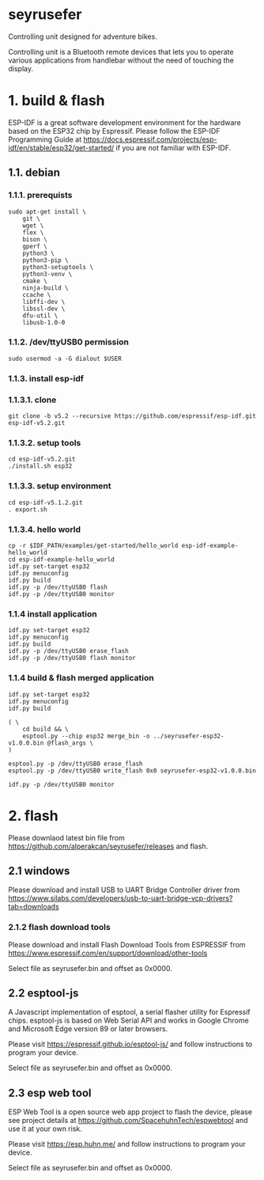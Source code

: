 
# seyrusefer

Controlling unit designed for adventure bikes.

Controlling unit is a Bluetooth remote devices that lets you to operate
various applications from handlebar without the need of touching the display.

# 1. build & flash

ESP-IDF is a great software development environment for the hardware based on
the ESP32 chip by Espressif. Please follow the ESP-IDF Programming Guide at
https://docs.espressif.com/projects/esp-idf/en/stable/esp32/get-started/ if you
are not familiar with ESP-IDF.

## 1.1. debian

### 1.1.1. prerequists

    sudo apt-get install \
        git \
        wget \
        flex \
        bison \
        gperf \
        python3 \
        python3-pip \
        python3-setuptools \
        python3-venv \
        cmake \
        ninja-build \
        ccache \
        libffi-dev \
        libssl-dev \
        dfu-util \
        libusb-1.0-0

### 1.1.2. /dev/ttyUSB0 permission

    sudo usermod -a -G dialout $USER

### 1.1.3. install esp-idf

### 1.1.3.1. clone

    git clone -b v5.2 --recursive https://github.com/espressif/esp-idf.git esp-idf-v5.2.git

### 1.1.3.2. setup tools

    cd esp-idf-v5.2.git
    ./install.sh esp32

### 1.1.3.3. setup environment

    cd esp-idf-v5.1.2.git
    . export.sh

### 1.1.3.4. hello world

    cp -r $IDF_PATH/examples/get-started/hello_world esp-idf-example-hello_world
    cd esp-idf-example-hello_world
    idf.py set-target esp32
    idf.py menuconfig
    idf.py build
    idf.py -p /dev/ttyUSB0 flash
    idf.py -p /dev/ttyUSB0 monitor

### 1.1.4 install application

    idf.py set-target esp32
    idf.py menuconfig
    idf.py build
    idf.py -p /dev/ttyUSB0 erase_flash
    idf.py -p /dev/ttyUSB0 flash monitor

### 1.1.4 build & flash merged application

    idf.py set-target esp32
    idf.py menuconfig
    idf.py build

    ( \
        cd build && \
        esptool.py --chip esp32 merge_bin -o ../seyrusefer-esp32-v1.0.0.bin @flash_args \
    )

    esptool.py -p /dev/ttyUSB0 erase_flash
    esptool.py -p /dev/ttyUSB0 write_flash 0x0 seyrusefer-esp32-v1.0.0.bin

    idf.py -p /dev/ttyUSB0 monitor

# 2. flash

Please downlaod latest bin file from https://github.com/alperakcan/seyrusefer/releases
and flash.

## 2.1 windows

Please download and install USB to UART Bridge Controller driver from
https://www.silabs.com/developers/usb-to-uart-bridge-vcp-drivers?tab=downloads

### 2.1.2 flash download tools

Please download and install Flash Download Tools from ESPRESSIF from
https://www.espressif.com/en/support/download/other-tools

Select file as seyrusefer.bin and offset as 0x0000.

## 2.2 esptool-js

A Javascript implementation of esptool, a serial flasher utility for Espressif
chips. esptool-js is based on Web Serial API and works in Google Chrome and
Microsoft Edge version 89 or later browsers.

Please visit https://espressif.github.io/esptool-js/ and follow instructions
to program your device.

Select file as seyrusefer.bin and offset as 0x0000.

## 2.3 esp web tool

ESP Web Tool is a open source web app project to flash the device, please see
project details at https://github.com/SpacehuhnTech/espwebtool and use it at
your own risk.

Please visit https://esp.huhn.me/ and follow instructions to program your
device.

Select file as seyrusefer.bin and offset as 0x0000.
